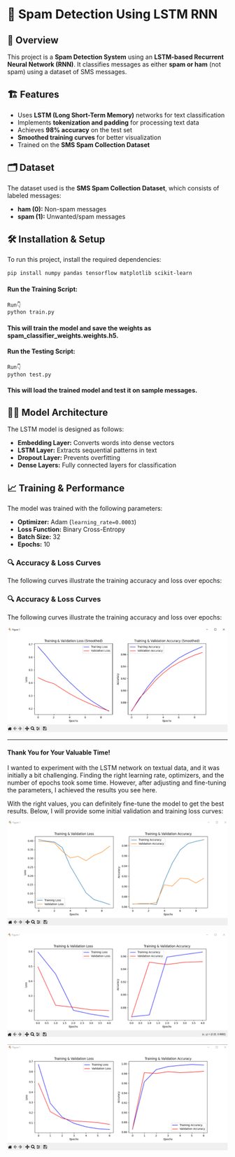 # 📧 Spam Detection Using LSTM RNN

## 📜 Overview
This project is a **Spam Detection System** using an **LSTM-based Recurrent Neural Network (RNN)**. It classifies messages as either **spam or ham** (not spam) using a dataset of SMS messages.


## 🏗️ Features
- Uses **LSTM (Long Short-Term Memory)** networks for text classification
- Implements **tokenization and padding** for processing text data
- Achieves **98% accuracy** on the test set
- **Smoothed training curves** for better visualization
- Trained on the **SMS Spam Collection Dataset**


## 🗂️ Dataset
The dataset used is the **SMS Spam Collection Dataset**, which consists of labeled messages:
- **ham (0):** Non-spam messages
- **spam (1):** Unwanted/spam messages


## 🛠️ Installation & Setup
To run this project, install the required dependencies:

```bash
pip install numpy pandas tensorflow matplotlib scikit-learn
```
#### Run the Training Script:
```bash
Run👇
python train.py
```
#### This will train the model and save the weights as spam_classifier_weights.weights.h5.

#### Run the Testing Script:
```bash
Run👇
python test.py
```
#### This will load the trained model and test it on sample messages.

## 🧑‍💻 Model Architecture
The LSTM model is designed as follows:
- **Embedding Layer:** Converts words into dense vectors
- **LSTM Layer:** Extracts sequential patterns in text
- **Dropout Layer:** Prevents overfitting
- **Dense Layers:** Fully connected layers for classification

## 📈 Training & Performance
The model was trained with the following parameters:
- **Optimizer:** Adam (`learning_rate=0.0003`)
- **Loss Function:** Binary Cross-Entropy
- **Batch Size:** 32
- **Epochs:** 10

### 🔍 Accuracy & Loss Curves
The following curves illustrate the training accuracy and loss over epochs:

### 🔍 Accuracy & Loss Curves

The following curves illustrate the training accuracy and loss over epochs:

![Loss Curve](ham%20spam%20using%20rnn/loss_curve.png)

---

#### Thank You for Your Valuable Time!

I wanted to experiment with the LSTM network on textual data, and it was initially a bit challenging. Finding the right learning rate, optimizers, and the number of epochs took some time. However, after adjusting and fine-tuning the parameters, I achieved the results you see here.

With the right values, you can definitely fine-tune the model to get the best results. Below, I will provide some initial validation and training loss curves:

![Loss Curve](ham%20spam%20using%20rnn/loss1.png)

![Loss Curve](ham%20spam%20using%20rnn/loss2.png)

![Loss Curve](ham%20spam%20using%20rnn/loss3.png)




